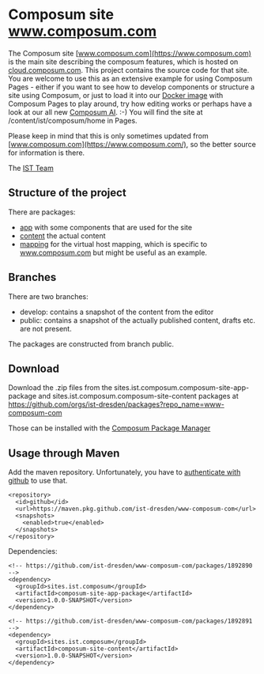 # Composum site www.composum.com

The Composum site [www.composum.com](https://www.composum.com) is the main site describing the composum features, which
is hosted on [cloud.composum.com](https://cloud.composum.com). This project contains the source code for that site.
You are welcome to use this as an extensive example for using Composum Pages - either if you want to see how to
develop components or structure a site using Composum, or just to load it into our
[Docker image](https://hub.docker.com/repository/docker/composum/featurelauncher-composum) with Composum Pages
to play around, try how editing works or perhaps have a look at our all new
[Composum AI](https://github.com/ist-dresden/composum-AI). :-)
You will find the site at /content/ist/composum/home in Pages.

Please keep in mind that this is only sometimes updated from
[www.composum.com](https://www.composum.com/), so the better source for information is there.

The [IST Team](https://www.ist-software.com/home.html)

## Structure of the project

There are packages:

- [app](app/) with some components that are used for the site
- [content](content/) the actual content
- [mapping](mapping/]) for the virtual host mapping, which is specific to www.composum.com but might be useful as an
  example.

## Branches

There are two branches:

- develop: contains a snapshot of the content from the editor
- public: contains a snapshot of the actually published content, drafts etc. are not present.

The packages are constructed from branch public.

## Download

Download the .zip files from the sites.ist.composum.composum-site-app-package and
sites.ist.composum.composum-site-content packages at
https://github.com/orgs/ist-dresden/packages?repo_name=www-composum-com

Those can be installed with the
[Composum Package Manager](https://www.composum.com/home/nodes/pckgmgr.html)

## Usage through Maven

Add the maven repository. Unfortunately, you have to
[authenticate with github](https://docs.github.com/en/packages/working-with-a-github-packages-registry/working-with-the-apache-maven-registry)
to use that.

    <repository>
      <id>github</id>
      <url>https://maven.pkg.github.com/ist-dresden/www-composum-com</url>
      <snapshots>
        <enabled>true</enabled>
      </snapshots>
    </repository>

Dependencies:

    <!-- https://github.com/ist-dresden/www-composum-com/packages/1892890 -->
    <dependency>
      <groupId>sites.ist.composum</groupId>
      <artifactId>composum-site-app-package</artifactId>
      <version>1.0.0-SNAPSHOT</version>
    </dependency>

    <!-- https://github.com/ist-dresden/www-composum-com/packages/1892891 -->
    <dependency>
      <groupId>sites.ist.composum</groupId>
      <artifactId>composum-site-content</artifactId>
      <version>1.0.0-SNAPSHOT</version>
    </dependency>
